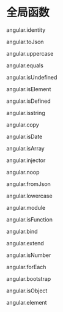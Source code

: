 # 全局函数
angular.identity

angular.toJson

angular.uppercase

angular.equals

angular.isUndefined

angular.isElement

angular.isDefined

angular.isstring

angular.copy

angular.isDate

angular.isArray

angular.injector

angular.noop

angular.fromJson

angular.lowercase

angular.module

angular.isFunction

angular.bind

angular.extend

angular.isNumber

angular.forEach

angular.bootstrap

angular.isObject

angular.element